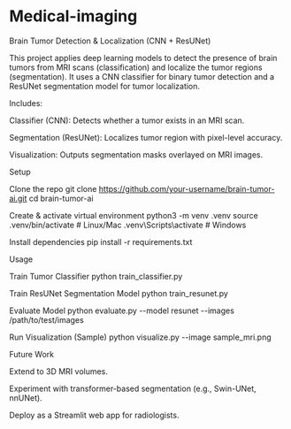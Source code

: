 # Medical-imaging
Brain Tumor Detection & Localization (CNN + ResUNet)

This project applies deep learning models to detect the presence of brain tumors from MRI scans (classification) and localize the tumor regions (segmentation). It uses a CNN classifier for binary tumor detection and a ResUNet segmentation model for tumor localization.

Includes:

Classifier (CNN): Detects whether a tumor exists in an MRI scan.

Segmentation (ResUNet): Localizes tumor region with pixel-level accuracy.

Visualization: Outputs segmentation masks overlayed on MRI images.

 Setup

Clone the repo git clone https://github.com/your-username/brain-tumor-ai.git cd brain-tumor-ai

Create & activate virtual environment python3 -m venv .venv source .venv/bin/activate # Linux/Mac .venv\Scripts\activate # Windows

Install dependencies pip install -r requirements.txt

 Usage

Train Tumor Classifier python train_classifier.py

Train ResUNet Segmentation Model python train_resunet.py

Evaluate Model python evaluate.py --model resunet --images /path/to/test/images

Run Visualization (Sample) python visualize.py --image sample_mri.png

 Future Work

Extend to 3D MRI volumes.

Experiment with transformer-based segmentation (e.g., Swin-UNet, nnUNet).

Deploy as a Streamlit web app for radiologists.
